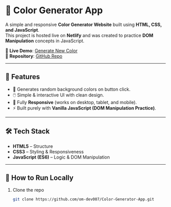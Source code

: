# 🎨 Color Generator App

A simple and responsive **Color Generator Website** built using **HTML, CSS, and JavaScript**.  
This project is hosted live on **Netlify** and was created to practice **DOM Manipulation** concepts in JavaScript.

🔗 **Live Demo**: [Generate New Color](https://generate-new-color.netlify.app/)  
📂 **Repository**: [GitHub Repo](https://github.com/om-dev007/Color-Generator-App)

---

## 📌 Features
- 🎨 Generates random background colors on button click.  
- 🖱️ Simple & interactive UI with clean design.  
- 📱 Fully **Responsive** (works on desktop, tablet, and mobile).  
- ⚡ Built purely with **Vanilla JavaScript (DOM Manipulation Practice)**.  

---

## 🛠️ Tech Stack
- **HTML5** – Structure  
- **CSS3** – Styling & Responsiveness  
- **JavaScript (ES6)** – Logic & DOM Manipulation  

---

## 🚀 How to Run Locally
1. Clone the repo  
   ```bash
   git clone https://github.com/om-dev007/Color-Generator-App.git
